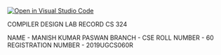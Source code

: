 [![Open in Visual Studio Code](https://classroom.github.com/assets/open-in-vscode-f059dc9a6f8d3a56e377f745f24479a46679e63a5d9fe6f495e02850cd0d8118.svg)](https://classroom.github.com/online_ide?assignment_repo_id=5571471&assignment_repo_type=AssignmentRepo)


COMPILER DESIGN LAB RECORD CS 324


NAME - MANISH KUMAR PASWAN
BRANCH - CSE
ROLL NUMBER - 60
REGISTRATION NUMBER - 2019UGCS060R
